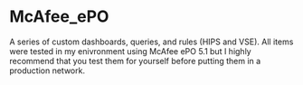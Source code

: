 # McAfee_ePO

A series of custom dashboards, queries, and rules (HIPS and VSE). All items were tested in my enivronment using McAfee ePO 5.1 but I highly recommend that you test them for yourself before putting them in a production network. 
